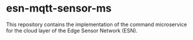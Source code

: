 # esn-mqtt-sensor-ms
This repository contains the implementation of the command microservice for the cloud layer of the Edge Sensor Network (ESN).

